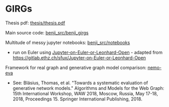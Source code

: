 # GIRGs

Thesis pdf: [thesis/thesis.pdf](thesis/thesis.pdf)

Main source code: [benji_src/benji_girgs](benji_src/benji_girgs)

Multitude of messy jupyter notebooks: [benji_src/notebooks](benji_src/notebooks)
- run on Euler using [Jupyter-on-Euler-or-Leonhard-Open](Jupyter-on-Euler-or-Leonhard-Open) - adapted from https://gitlab.ethz.ch/sfux/Jupyter-on-Euler-or-Leonhard-Open

Framework for real graph and generative graph model comparison: [nemo-eva](nemo-eva)
- See: Bläsius, Thomas, et al. "Towards a systematic evaluation of generative network models." Algorithms and Models for the Web Graph: 15th International Workshop, WAW 2018, Moscow, Russia, May 17-18, 2018, Proceedings 15. Springer International Publishing, 2018.

